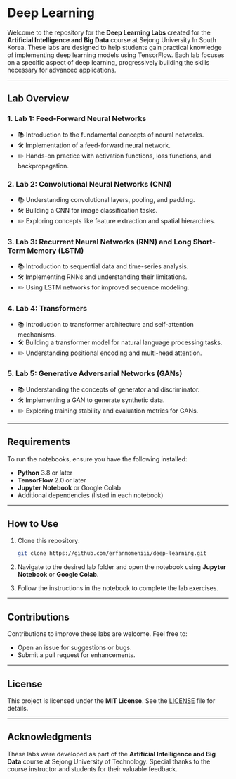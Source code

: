 # Deep Learning

Welcome to the repository for the **Deep Learning Labs** created for the **Artificial Intelligence and Big Data** course at Sejong University In South Korea. These labs are designed to help students gain practical knowledge of implementing deep learning models using TensorFlow. Each lab focuses on a specific aspect of deep learning, progressively building the skills necessary for advanced applications.

---

## Lab Overview

### 1. **Lab 1: Feed-Forward Neural Networks**
   - 📚 Introduction to the fundamental concepts of neural networks.
   - 🛠️ Implementation of a feed-forward neural network.
   - ✏️ Hands-on practice with activation functions, loss functions, and backpropagation.

### 2. **Lab 2: Convolutional Neural Networks (CNN)**
   - 📚 Understanding convolutional layers, pooling, and padding.
   - 🛠️ Building a CNN for image classification tasks.
   - ✏️ Exploring concepts like feature extraction and spatial hierarchies.

### 3. **Lab 3: Recurrent Neural Networks (RNN) and Long Short-Term Memory (LSTM)**
   - 📚 Introduction to sequential data and time-series analysis.
   - 🛠️ Implementing RNNs and understanding their limitations.
   - ✏️ Using LSTM networks for improved sequence modeling.

### 4. **Lab 4: Transformers**
   - 📚 Introduction to transformer architecture and self-attention mechanisms.
   - 🛠️ Building a transformer model for natural language processing tasks.
   - ✏️ Understanding positional encoding and multi-head attention.

### 5. **Lab 5: Generative Adversarial Networks (GANs)**
   - 📚 Understanding the concepts of generator and discriminator.
   - 🛠️ Implementing a GAN to generate synthetic data.
   - ✏️ Exploring training stability and evaluation metrics for GANs.

---

## Requirements

To run the notebooks, ensure you have the following installed:

- **Python** 3.8 or later
- **TensorFlow** 2.0 or later
- **Jupyter Notebook** or Google Colab
- Additional dependencies (listed in each notebook)

---

## How to Use

1. Clone this repository:

   ```bash
   git clone https://github.com/erfanmomeniii/deep-learning.git
   ```

2. Navigate to the desired lab folder and open the notebook using **Jupyter Notebook** or **Google Colab**.

3. Follow the instructions in the notebook to complete the lab exercises.

---

## Contributions

Contributions to improve these labs are welcome. Feel free to:

- Open an issue for suggestions or bugs.
- Submit a pull request for enhancements.

---

## License

This project is licensed under the **MIT License**. See the [LICENSE](LICENSE) file for details.

---

## Acknowledgments

These labs were developed as part of the **Artificial Intelligence and Big Data** course at Sejong University of Technology. Special thanks to the course instructor and students for their valuable feedback.

